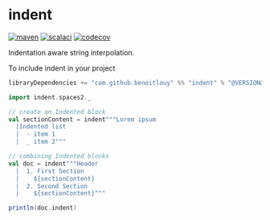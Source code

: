 # indent

[![maven](https://maven-badges.herokuapp.com/maven-central/com.github.benoitlouy/indent_2.13/badge.svg)](https://search.maven.org/artifact/com.github.benoitlouy/indent_2.13)
[![scalaci](https://github.com/benoitlouy/indent/workflows/Scala%20CI/badge.svg)](https://github.com/benoitlouy/indent/actions?query=workflow%3A%22Scala+CI%22)
[![codecov](https://codecov.io/gh/benoitlouy/indent/branch/master/graph/badge.svg)](https://codecov.io/gh/benoitlouy/indent)

Indentation aware string interpolation.

To include indent in your project

```scala
libraryDependencies += "com.github.benoitlouy" %% "indent" % "@VERSION@"
```

```scala mdoc
import indent.spaces2._

// create an Indented block
val sectionContent = indent"""Lorem ipsum
  |Indented list
  |  - item 1
  |  _ item 2"""

// combining Indented blocks
val doc = indent"""Header
  |  1. First Section
  |    ${sectionContent}
  |  2. Second Section
  |    ${sectionContent}"""

println(doc.indent)
```
